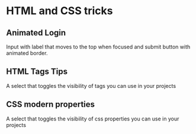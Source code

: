 # HTML and CSS tricks

## Animated Login

Input with label that moves to the top when focused and submit button with animated border.

## HTML Tags Tips

A select that toggles the visibility of tags you can use in your projects

## CSS modern properties

A select that toggles the visibility of css properties you can use in your projects